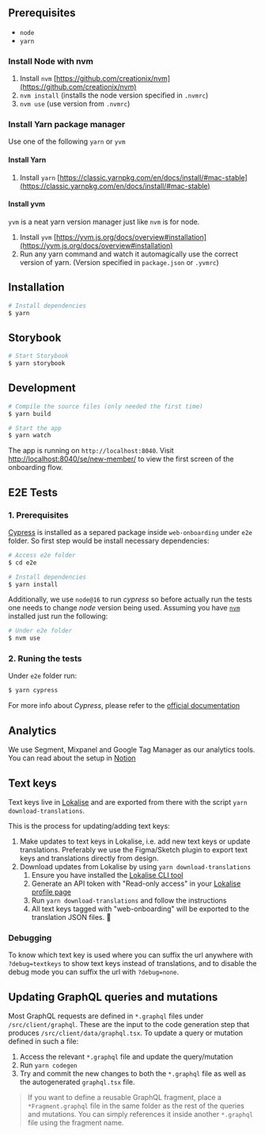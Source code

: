 ## Prerequisites

- `node`
- `yarn`

### Install Node with nvm

1. Install `nvm` [https://github.com/creationix/nvm](https://github.com/creationix/nvm)
2. `nvm install` (installs the node version specified in `.nvmrc`)
3. `nvm use` (use version from `.nvmrc`)

### Install Yarn package manager

Use one of the following `yarn` or `yvm`

#### Install Yarn

1. Install `yarn` [https://classic.yarnpkg.com/en/docs/install/#mac-stable](https://classic.yarnpkg.com/en/docs/install/#mac-stable)

#### Install yvm

`yvm` is a neat yarn version manager just like `nvm` is for node.

1. Install `yvm` [https://yvm.js.org/docs/overview#installation](https://yvm.js.org/docs/overview#installation)
2. Run any yarn command and watch it automagically use the correct version of yarn. (Version specified in `package.json` or `.yvmrc`)

## Installation

```sh
# Install dependencies
$ yarn
```

## Storybook

```sh
# Start Storybook
$ yarn storybook
```

## Development

```sh
# Compile the source files (only needed the first time)
$ yarn build

# Start the app
$ yarn watch
```

The app is running on `http://localhost:8040`. Visit [http://localhost:8040/se/new-member/](http://localhost:8040/se/new-member/) to view the first screen of the onboarding flow.


## E2E Tests

### 1. Prerequisites

[Cypress](https://www.cypress.io/) is installed as a separed package inside `web-onboarding` under `e2e` folder. So first step would be install necessary dependencies:

```sh
# Access e2e folder
$ cd e2e

# Install dependencies
$ yarn install
```

Additionally, we use `node@16` to run _cypress_ so before actually run the tests one needs to change _node_ version being used. Assuming you have [`nvm`](https://github.com/creationix/nvm) installed just run the following:

```sh
# Under e2e folder
$ nvm use
```

### 2. Runing the tests

Under `e2e` folder run:

```sh
$ yarn cypress
```

For more info about _Cypress_, please refer to the [official documentation](https://docs.cypress.io/guides/core-concepts/introduction-to-cypress)

## Analytics

We use Segment, Mixpanel and Google Tag Manager as our analytics tools. You can read about the setup in [Notion](https://www.notion.so/hedviginsurance/Mixpanel-Setup-iOS-Web-Embark-d1abeb9ba7634adea6155f847d32cd8d)

## Text keys

Text keys live in [Lokalise](https://lokalise.com/) and are exported from there with the script `yarn download-translations`.

This is the process for updating/adding text keys:

1. Make updates to text keys in Lokalise, i.e. add new text keys or update translations. Preferably we use the Figma/Sketch
   plugin to export text keys and translations directly from design.
2. Download updates from Lokalise by using `yarn download-translations`
   1. Ensure you have installed the [Lokalise CLI tool](https://github.com/lokalise/lokalise-cli-2-go)
   2. Generate an API token with "Read-only access" in your [Lokalise profile page](https://app.lokalise.com/profile)
   3. Run `yarn download-translations` and follow the instructions
   4. All text keys tagged with "web-onboarding" will be exported to the translation JSON files. 🤑

### Debugging

To know which text key is used where you can suffix the url anywhere with `?debug=textkeys` to show text keys instead of translations, and to disable
the debug mode you can suffix the url with `?debug=none`.

## Updating GraphQL queries and mutations

Most GraphQL requests are defined in `*.graphql` files under `/src/client/graphql`. These are the input to the code generation step that produces `/src/client/data/graphql.tsx`. To update a query or mutation defined in such a file:

1. Access the relevant `*.graphql` file and update the query/mutation
1. Run `yarn codegen`
1. Try and commit the new changes to both the `*.graphql` file as well as the autogenerated `graphql.tsx` file.

> If you want to define a reusable GraphQL fragment, place a `*Fragment.graphql` file in the same folder as the rest of the queries and mutations. You can simply references it inside another `*.graphql` file using the fragment name.
